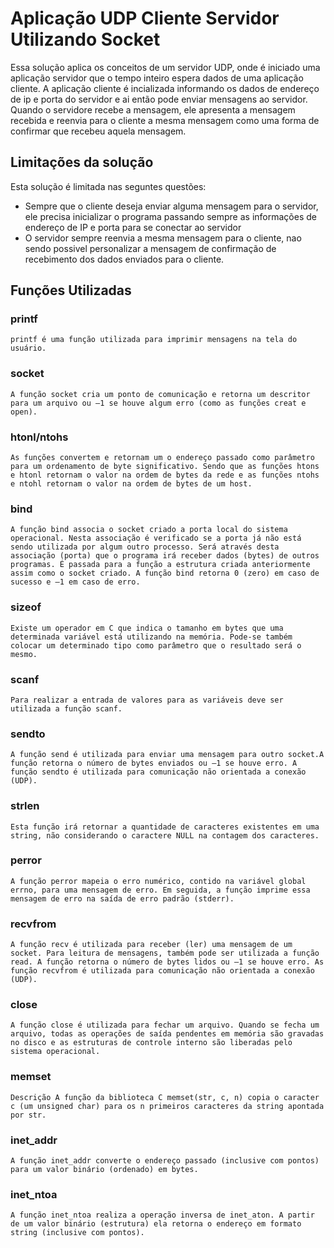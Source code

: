# Aplicação UDP Cliente Servidor Utilizando Socket

Essa solução aplica os conceitos de um servidor UDP, onde é iniciado uma aplicação servidor que o tempo inteiro espera dados de uma aplicação cliente. A aplicação cliente é incializada informando os dados de endereço de ip e porta do servidor e ai então pode enviar mensagens ao servidor. Quando o servidore recebe a mensagem, ele apresenta a mensagem recebida e reenvia para o cliente a mesma mensagem como uma forma de confirmar que recebeu aquela mensagem.

## Limitações da solução
Esta solução é limitada nas seguntes questões:
- Sempre que o cliente deseja enviar alguma mensagem para o servidor, ele precisa inicializar o programa passando sempre as informações de endereço de IP e porta para se conectar ao servidor
- O servidor sempre reenvia a mesma mensagem para o cliente, nao sendo possivel personalizar a mensagem de confirmação de recebimento dos dados enviados para o cliente.

## Funções Utilizadas
### printf
    printf é uma função utilizada para imprimir mensagens na tela do usuário.
### socket
    A função socket cria um ponto de comunicação e retorna um descritor para um arquivo ou –1 se houve algum erro (como as funções creat e open).
### htonl/ntohs
    As funções convertem e retornam um o endereço passado como parâmetro para um ordenamento de byte significativo. Sendo que as funções htons e htonl retornam o valor na ordem de bytes da rede e as funções ntohs e ntohl retornam o valor na ordem de bytes de um host.
### bind
    A função bind associa o socket criado a porta local do sistema operacional. Nesta associação é verificado se a porta já não está sendo utilizada por algum outro processo. Será através desta associação (porta) que o programa irá receber dados (bytes) de outros programas. É passada para a função a estrutura criada anteriormente assim como o socket criado. A função bind retorna 0 (zero) em caso de sucesso e –1 em caso de erro.
### sizeof
    Existe um operador em C que indica o tamanho em bytes que uma determinada variável está utilizando na memória. Pode-se também colocar um determinado tipo como parâmetro que o resultado será o mesmo.
### scanf
    Para realizar a entrada de valores para as variáveis deve ser utilizada a função scanf. 
### sendto
    A função send é utilizada para enviar uma mensagem para outro socket.A função retorna o número de bytes enviados ou –1 se houve erro. A função sendto é utilizada para comunicação não orientada a conexão (UDP).
### strlen 
    Esta função irá retornar a quantidade de caracteres existentes em uma string, não considerando o caractere NULL na contagem dos caracteres.
### perror
    A função perror mapeia o erro numérico, contido na variável global errno, para uma mensagem de erro. Em seguida, a função imprime essa mensagem de erro na saída de erro padrão (stderr).
### recvfrom
    A função recv é utilizada para receber (ler) uma mensagem de um socket. Para leitura de mensagens, também pode ser utilizada a função read. A função retorna o número de bytes lidos ou –1 se houve erro. As função recvfrom é utilizada para comunicação não orientada a conexão (UDP).

### close
    A função close é utilizada para fechar um arquivo. Quando se fecha um arquivo, todas as operações de saída pendentes em memória são gravadas no disco e as estruturas de controle interno são liberadas pelo sistema operacional.

### memset
    Descrição A função da biblioteca C memset(str, c, n) copia o caracter c (um unsigned char) para os n primeiros caracteres da string apontada por str.
### inet_addr
    A função inet_addr converte o endereço passado (inclusive com pontos) para um valor binário (ordenado) em bytes.
### inet_ntoa
    A função inet_ntoa realiza a operação inversa de inet_aton. A partir de um valor binário (estrutura) ela retorna o endereço em formato string (inclusive com pontos).
